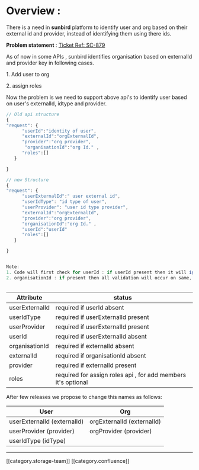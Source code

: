 # Overview :

&#x20;There is a need in **sunbird** platform to identify user and org based on their external id and provider, instead of identifying them using there ids.&#x20;

**Problem statement** : [Ticket Ref: SC-879](https://project-sunbird.atlassian.net/browse/SC-879)

&#x20; As of now in some APIs , sunbird identifies organisation based on externalId and provider key in following cases.

&#x20; 1\. Add user to org

&#x20;  2\. assign roles

&#x20;   Now the problem is we need to support above api's to identify user based on  user's externalId, idtype and provider.

&#x20; &#x20;

```js
// Old api structure
{
"request": {
      "userId":"identity of user",
      "externalId":"orgExternalId",
      "provider":"org provider",
       "organisationId":"org Id." ,
      "roles":[]    
   }

}

// new Structure
{
"request": {
      "userExternalId":" user external id",
      "userIdType": "id type of user",
      "userProvider": "user id type provider",
      "externalId":"orgExternalId",
      "provider":"org provider",
      "organisationId":"org Id." ,
      "userId":"userId"
      "roles":[]    
   }

}


Note: 
1. Code will first check for userId : if userId present then it will ignore (userExternalId,userIdType,userProvider) and validation will be done for provided userId only. If userId absent then it will fetch user id based on (userExternalId,userIdType,userProvider) attribute.
2. organisationId : if present then all validation will occur on same, other wise orgId will be fetched from externalId and provider.



```

| Attribute      | status                                                        |
| -------------- | ------------------------------------------------------------- |
| userExternalId | required if userId absent                                     |
| userIdType     |  required if userExternalId present                           |
| userProvider   | required if userExternalId  present                           |
| userId         |  required if userExternalId absent                            |
| organisationId | required if externalId absent                                 |
| externalId     | required if organisationId absent                             |
| provider       | required if externalId present                                |
| roles          | required for assign roles api , for add members it's optional |

&#x20;&#x20;

After few releases we propose to change this names as follows:

| **User**                    | **Org**                     |
| --------------------------- | --------------------------- |
| userExternalId (externalId) |  orgExternalId (externalId) |
| userProvider (provider)     | orgProvider (provider)      |
| userIdType (idType)         |                             |

***

\[\[category.storage-team]] \[\[category.confluence]]
